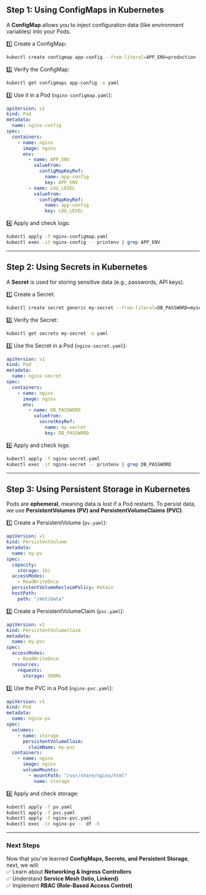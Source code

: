 

## **Step 1: Using ConfigMaps in Kubernetes**
A **ConfigMap** allows you to inject configuration data (like environment variables) into your Pods.

1️⃣ Create a ConfigMap:  
```sh
kubectl create configmap app-config --from-literal=APP_ENV=production --from-literal=LOG_LEVEL=debug
```

2️⃣ Verify the ConfigMap:  
```sh
kubectl get configmaps app-config -o yaml
```

3️⃣ Use it in a Pod (`nginx-configmap.yaml`):  
```yaml
apiVersion: v1
kind: Pod
metadata:
  name: nginx-config
spec:
  containers:
    - name: nginx
      image: nginx
      env:
        - name: APP_ENV
          valueFrom:
            configMapKeyRef:
              name: app-config
              key: APP_ENV
        - name: LOG_LEVEL
          valueFrom:
            configMapKeyRef:
              name: app-config
              key: LOG_LEVEL
```

4️⃣ Apply and check logs:  
```sh
kubectl apply -f nginx-configmap.yaml
kubectl exec -it nginx-config -- printenv | grep APP_ENV
```

---

## **Step 2: Using Secrets in Kubernetes**
A **Secret** is used for storing sensitive data (e.g., passwords, API keys).

1️⃣ Create a Secret:  
```sh
kubectl create secret generic my-secret --from-literal=DB_PASSWORD=mysecurepassword
```

2️⃣ Verify the Secret:  
```sh
kubectl get secrets my-secret -o yaml
```

3️⃣ Use the Secret in a Pod (`nginx-secret.yaml`):  
```yaml
apiVersion: v1
kind: Pod
metadata:
  name: nginx-secret
spec:
  containers:
    - name: nginx
      image: nginx
      env:
        - name: DB_PASSWORD
          valueFrom:
            secretKeyRef:
              name: my-secret
              key: DB_PASSWORD
```

4️⃣ Apply and check logs:  
```sh
kubectl apply -f nginx-secret.yaml
kubectl exec -it nginx-secret -- printenv | grep DB_PASSWORD
```

---

## **Step 3: Using Persistent Storage in Kubernetes**
Pods are **ephemeral**, meaning data is lost if a Pod restarts. To persist data, we use **PersistentVolumes (PV) and PersistentVolumeClaims (PVC)**.

1️⃣ Create a PersistentVolume (`pv.yaml`):  
```yaml
apiVersion: v1
kind: PersistentVolume
metadata:
  name: my-pv
spec:
  capacity:
    storage: 1Gi
  accessModes:
    - ReadWriteOnce
  persistentVolumeReclaimPolicy: Retain
  hostPath:
    path: "/mnt/data"
```

2️⃣ Create a PersistentVolumeClaim (`pvc.yaml`):  
```yaml
apiVersion: v1
kind: PersistentVolumeClaim
metadata:
  name: my-pvc
spec:
  accessModes:
    - ReadWriteOnce
  resources:
    requests:
      storage: 500Mi
```

3️⃣ Use the PVC in a Pod (`nginx-pvc.yaml`):  
```yaml
apiVersion: v1
kind: Pod
metadata:
  name: nginx-pv
spec:
  volumes:
    - name: storage
      persistentVolumeClaim:
        claimName: my-pvc
  containers:
    - name: nginx
      image: nginx
      volumeMounts:
        - mountPath: "/usr/share/nginx/html"
          name: storage
```

4️⃣ Apply and check storage:  
```sh
kubectl apply -f pv.yaml
kubectl apply -f pvc.yaml
kubectl apply -f nginx-pvc.yaml
kubectl exec -it nginx-pv -- df -h
```

---

### **Next Steps**
Now that you've learned **ConfigMaps, Secrets, and Persistent Storage**, next, we will:  
✅ Learn about **Networking & Ingress Controllers**  
✅ Understand **Service Mesh (Istio, Linkerd)**  
✅ Implement **RBAC (Role-Based Access Control)**  
